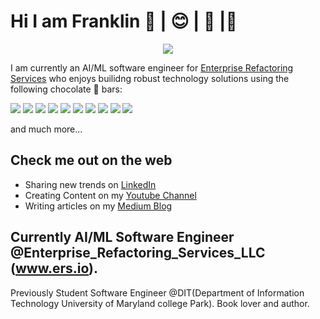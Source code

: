 # Hi I am Franklin 👋 | 😊 | 🙏 |🌱 
<div>
  <p align="center">
    <img src="./utils/mmebtb.png">
  </p>

</div>

I am currently an AI/ML software engineer for <a href='https://www.ers.io/'>Enterprise Refactoring Services</a> who enjoys builidng robust technology solutions using the following chocolate 🍫 bars:
 <p float="left">
    <img src="https://img.shields.io/badge/sklearn-orange?logo=scikit-learn" />
    <img src="https://img.shields.io/badge/jupyter-orange?logo=jupyter"/>
    <img src="https://img.shields.io/badge/docker-0db7ed?logo=docker"/>
    <img src="https://img.shields.io/badge/gdal-bluegreen" />
    <img src="https://img.shields.io/badge/java-brown?logo=oracle" />
    <img src="https://img.shields.io/badge/opensource-brightgreen" />
    <img src="https://img.shields.io/badge/Javascript-yellowgreen?logo=Javascript" />
    <img src="https://img.shields.io/badge/Python-blue?logo=python"/> 
    <img src="https://img.shields.io/badge/Gitlab-purple?logo=git"/>
    <img src="https://img.shields.io/badge/aws-FF9900?logo=aws"/>
 </p> and much more...

## Check me out on the web
- Sharing new trends on [LinkedIn](https://www.linkedin.com/in/franklinngongang/)
- Creating Content on my [Youtube Channel](https://www.youtube.com/channel/UClLU4FE2edInV3mW6NZm1pw) 
- Writing articles on my [Medium Blog](https://medium.com/@ntuifranklin2005)

## Currently AI/ML Software Engineer @Enterprise_Refactoring_Services_LLC  (www.ers.io).
Previously Student Software Engineer @DIT(Department of Information Technology University of Maryland college Park). Book lover and author.
